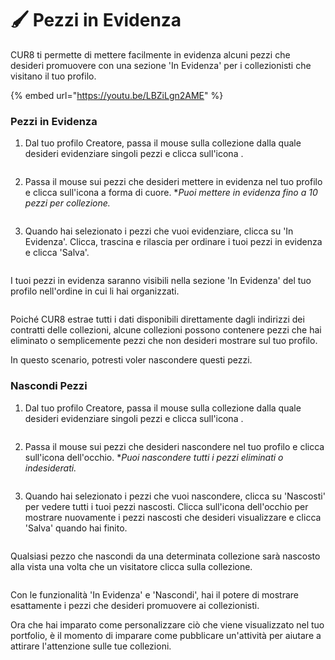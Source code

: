# 🖌️ Pezzi in Evidenza

CUR8 ti permette di mettere facilmente in evidenza alcuni pezzi che desideri promuovere con una sezione 'In Evidenza' per i collezionisti che visitano il tuo profilo. &#x20;

{% embed url="https://youtu.be/LBZiLgn2AME" %}

### Pezzi in Evidenza

1. Dal tuo profilo Creatore, passa il mouse sulla collezione dalla quale desideri evidenziare singoli pezzi e clicca sull'icona <img src="../.gitbook/assets/Screenshot 2024-04-11 at 11.50.54.png" alt="" data-size="line">.

<figure><img src="../.gitbook/assets/Screenshot 2025-01-13 at 13.30.53.png" alt=""><figcaption></figcaption></figure>

2. Passa il mouse sui pezzi che desideri mettere in evidenza nel tuo profilo e clicca sull'icona a forma di cuore. \*_Puoi mettere in evidenza fino a 10 pezzi per collezione._

<figure><img src="../.gitbook/assets/Screenshot 2025-01-13 at 13.44.03.png" alt=""><figcaption></figcaption></figure>

3. Quando hai selezionato i pezzi che vuoi evidenziare, clicca su 'In Evidenza'. Clicca, trascina e rilascia per ordinare i tuoi pezzi in evidenza e clicca 'Salva'.

<figure><img src="../.gitbook/assets/Untitled design (1).gif" alt=""><figcaption></figcaption></figure>

I tuoi pezzi in evidenza saranno visibili nella sezione 'In Evidenza' del tuo profilo nell'ordine in cui li hai organizzati.

<figure><img src="../.gitbook/assets/Screenshot 2025-01-13 at 14.20.58.png" alt=""><figcaption></figcaption></figure>

Poiché CUR8 estrae tutti i dati disponibili direttamente dagli indirizzi dei contratti delle collezioni, alcune collezioni possono contenere pezzi che hai eliminato o semplicemente pezzi che non desideri mostrare sul tuo profilo.

In questo scenario, potresti voler nascondere questi pezzi.

### Nascondi Pezzi

1. Dal tuo profilo Creatore, passa il mouse sulla collezione dalla quale desideri evidenziare singoli pezzi e clicca sull'icona <img src="../.gitbook/assets/Screenshot 2024-04-11 at 11.50.54.png" alt="" data-size="line">.

<figure><img src="../.gitbook/assets/Screenshot 2025-01-13 at 13.30.53.png" alt=""><figcaption></figcaption></figure>

2. Passa il mouse sui pezzi che desideri nascondere nel tuo profilo e clicca sull'icona dell'occhio. \*_Puoi nascondere tutti i pezzi eliminati o indesiderati._

<figure><img src="../.gitbook/assets/Screenshot 2025-01-13 at 14.09.44.png" alt=""><figcaption></figcaption></figure>

3. Quando hai selezionato i pezzi che vuoi nascondere, clicca su 'Nascosti' per vedere tutti i tuoi pezzi nascosti. Clicca sull'icona dell'occhio per mostrare nuovamente i pezzi nascosti che desideri visualizzare e clicca 'Salva' quando hai finito.

<figure><img src="../.gitbook/assets/Screenshot 2025-01-13 at 14.13.17.png" alt=""><figcaption></figcaption></figure>

Qualsiasi pezzo che nascondi da una determinata collezione sarà nascosto alla vista una volta che un visitatore clicca sulla collezione.

<figure><img src="../.gitbook/assets/Screenshot 2025-01-13 at 14.25.45.png" alt=""><figcaption></figcaption></figure>

Con le funzionalità 'In Evidenza' e 'Nascondi', hai il potere di mostrare esattamente i pezzi che desideri promuovere ai collezionisti.

Ora che hai imparato come personalizzare ciò che viene visualizzato nel tuo portfolio, è il momento di imparare come pubblicare un'attività per aiutare a attirare l'attenzione sulle tue collezioni.